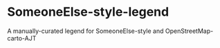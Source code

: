 # SomeoneElse-style-legend
A manually-curated legend for SomeoneElse-style and OpenStreetMap-carto-AJT
